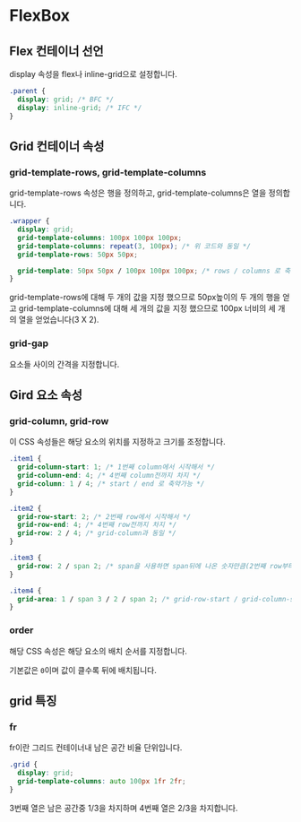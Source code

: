 # FlexBox

## Flex 컨테이너 선언

display 속성을 flex나 inline-grid으로 설정합니다.

```css
.parent {
  display: grid; /* BFC */
  display: inline-grid; /* IFC */
}
```

## Grid 컨테이너 속성

### grid-template-rows, grid-template-columns

grid-template-rows 속성은 행을 정의하고, grid-template-columns은 열을 정의합니다.

```css
.wrapper {
  display: grid;
  grid-template-columns: 100px 100px 100px;
  grid-template-columns: repeat(3, 100px); /* 위 코드와 동일 */
  grid-template-rows: 50px 50px;

  grid-template: 50px 50px / 100px 100px 100px; /* rows / columns 로 축약가능 */
}
```

grid-template-rows에 대해 두 개의 값을 지정 했으므로 50px높이의 두 개의 행을 얻고 grid-template-columns에 대해 세 개의 값을 지정 했으므로 100px 너비의 세 개의 열을 얻었습니다(3 X 2).

### grid-gap

요소들 사이의 간격을 지정합니다.

## Gird 요소 속성

### grid-column, grid-row

이 CSS 속성들은 해당 요소의 위치를 ​​지정하고 크기를 조정합니다.

```css
.item1 {
  grid-column-start: 1; /* 1번째 column에서 시작해서 */
  grid-column-end: 4; /* 4번째 column전까지 차지 */
  grid-column: 1 / 4; /* start / end 로 축약가능 */
}

.item2 {
  grid-row-start: 2; /* 2번째 row에서 시작해서 */
  grid-row-end: 4; /* 4번째 row전까지 차지 */
  grid-row: 2 / 4; /* grid-column과 동일 */
}

.item3 {
  grid-row: 2 / span 2; /* span을 사용하면 span뒤에 나온 숫자만큼(2번째 row부터 2칸의 row) 차지 */
}

.item4 {
  grid-area: 1 / span 3 / 2 / span 2; /* grid-row-start / grid-column-start / grid-row-end  / grid-cloumn-end를 축약 */
}
```

### order

해당 CSS 속성은 해당 요소의 배치 순서를 지정합니다.

기본값은 `0`이며 값이 클수록 뒤에 배치됩니다.

## grid 특징

### fr

fr이란 그리드 컨테이너내 남은 공간 비율 단위입니다.

```css
.grid {
  display: grid;
  grid-template-columns: auto 100px 1fr 2fr;
}
```

3번째 열은 남은 공간중 1/3을 차지하며 4번째 열은 2/3을 차지합니다.
